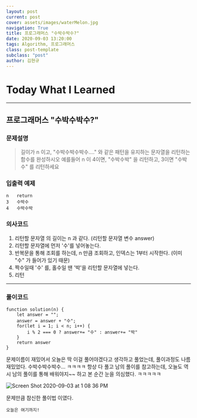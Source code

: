 ```yaml
---
layout: post
current: post
cover: assets/images/waterMelon.jpg
navigation: True
title: 프로그래머스 "수박수박수?"
date: 2020-09-03 13:20:00
tags: Algorithm, 프로그래머스
class: post-template
subclass: "post"
author: 김현규
---
```


# Today What I Learned

<hr>

## 프로그래머스 "수박수박수?"

### 문제설명

> 길이가 n 이고, "수박수박수박수...." 와 같은 패턴을 유지하는 문자열을 리턴하는 함수를 완성하시오
> 예를들어 n 이 4이면, "수박수박" 을 리턴하고, 3이면 "수박수" 를 리턴하세요

### 입출력 예제

```
n	return
3	수박수
4	수박수박
```

### 의사코드

1. 리턴할 문자열 의 길이는 n 과 같다. (리턴할 문자열 변수 answer)
2. 리턴할 문자열에 먼저 '수'를 넣어놓는다.
3. 반복문을 통해 조회를 하는데, n 만큼 조회하고, 인덱스는 1부터 시작한다. (이미 "수" 가 들어가 있기 때문)
4. 짝수일때 '수' 를, 홀수일 땐 '박'을 리턴할 문자열에 넣는다.
5. 리턴

<hr>

### 풀이코드

```
function solution(n) {
    let answer = "";
    answer = answer + "수";
    for(let i = 1; i < n; i++) {
        i % 2 === 0 ? answer+= "수" : answer+= "박"
    }
    return answer
}
```

문제이름이 재밌어서 오늘은 딱 이걸 풀어야겠다고 생각하고 풀었는데, 풀이과정도 나름 재밌었다. 수박수박수박수... ㅋㅋㅋㅋ
항상 다 풀고 남의 풀이를 참고하는데, 오늘도 역시 남의 풀이를 통해 배워야지~~ 하고 본 순간 눈을 의심했다. ㅋㅋㅋㅋㅋ

![Screen Shot 2020-09-03 at 1 08 36 PM](https://user-images.githubusercontent.com/46562138/92070342-ada8c000-ede6-11ea-9a51-fb02797983ed.png)

문제만큼 참신한 풀이법 이였다.

<code>오늘은 여기까지!</code>
